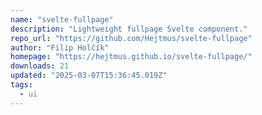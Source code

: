 ```yaml
---
name: "svelte-fullpage"
description: "Lightweight fullpage Svelte component."
repo_url: "https://github.com/Hejtmus/svelte-fullpage"
author: "Filip Holčík"
homepage: "https://hejtmus.github.io/svelte-fullpage/"
downloads: 21
updated: "2025-03-07T15:36:45.019Z"
tags: 
  - ui
---
```

